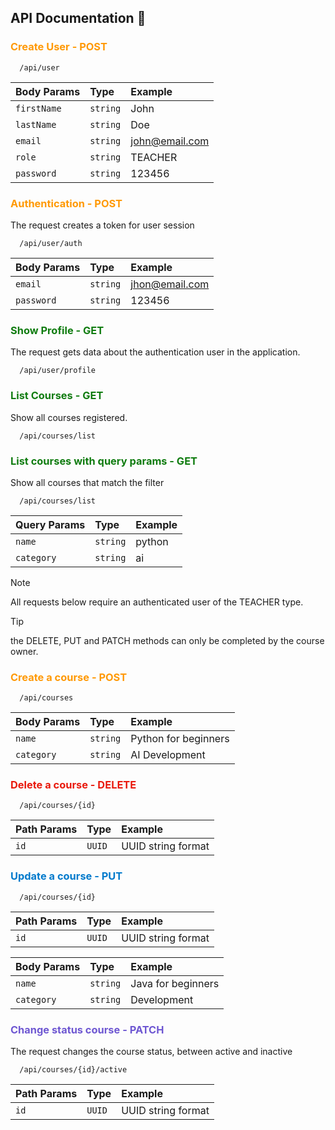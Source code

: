 
## API Documentation 🚀

<h3 style="color: #ff9904">Create User - POST</h3>

```
  /api/user
```

| Body Params | Type     | Example        |
|:------------|:---------|:---------------|
| `firstName` | `string` | John           |
| `lastName`  | `string` | Doe            |
| `email`     | `string` | john@email.com |
| `role`      | `string` | TEACHER        |
| `password`  | `string` | 123456         |

<h3 style="color: #ff9904">Authentication - POST</h3>
The request creates a token for user session

```
  /api/user/auth
```

| Body Params | Type     | Example        |
|:------------|:---------|:---------------|
| `email`     | `string` | jhon@email.com |
| `password`  | `string` | 123456         |


<h3 style="color: #107c10">Show Profile - GET</h3>
The request gets data about the authentication user in the application.

```
  /api/user/profile
```

<h3 style="color: #107c10">List Courses - GET</h3>
Show all courses registered.

```
  /api/courses/list
```

<h3 style="color: #107c10">List courses with query params - GET</h3>
Show all courses that match the filter

```
  /api/courses/list
```
| Query Params | Type     | Example |
|:-------------|:---------|:--------|
| `name`       | `string` | python  |
| `category`   | `string` | ai      |


> [!NOTE]
> All requests below require an authenticated user of the TEACHER type.

> [!TIP]
> the DELETE, PUT and PATCH methods can only be completed by the course owner.

<h3 style="color: #ff9904">Create a course - POST</h3>

```
  /api/courses
```
| Body Params | Type     | Example              |
|:------------|:---------|:---------------------|
| `name`      | `string` | Python for beginners |
| `category`  | `string` | AI Development       |

<h3 style="color: #e9190c">Delete a course - DELETE</h3>

```
  /api/courses/{id}
```
| Path Params | Type   | Example            |
|:------------|:-------|:-------------------|
| `id`        | `UUID` | UUID string format |


<h3 style="color: #007acc">Update a course - PUT</h3>

```
  /api/courses/{id}
```
| Path Params | Type   | Example            |
|:------------|:-------|:-------------------|
| `id`        | `UUID` | UUID string format |

| Body Params | Type     | Example            |
|:------------|:---------|:-------------------|
| `name`      | `string` | Java for beginners |
| `category`  | `string` | Development        |


<h3 style="color: #6e57d2">Change status course - PATCH</h3>
The request changes the course status, between active and inactive

```
  /api/courses/{id}/active
```
| Path Params | Type   | Example            |
|:------------|:-------|:-------------------|
| `id`        | `UUID` | UUID string format |
